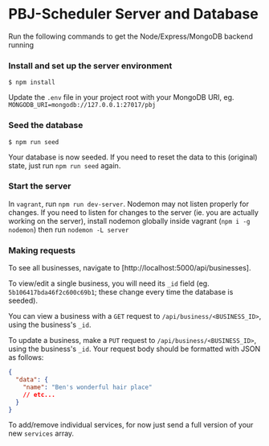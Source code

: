 # PBJ-Scheduler Server and Database
Run the following commands to get the Node/Express/MongoDB backend running

### Install and set up the server environment
```
$ npm install
```
Update the `.env` file in your project root with your MongoDB URI, eg. `MONGODB_URI=mongodb://127.0.0.1:27017/pbj`

### Seed the database
```
$ npm run seed
```
Your database is now seeded. If you need to reset the data to this (original) state, just run `npm run seed` again.

### Start the server
In `vagrant`, run `npm run dev-server`. Nodemon may not listen properly for changes. If you need to listen for changes to the server (ie. you are actually working on the server), install nodemon globally inside vagrant (`npm i -g nodemon`) then run `nodemon -L server`

### Making requests
To see all businesses, navigate to [http://localhost:5000/api/businesses]. 

To view/edit a single business, you will need its `_id` field (eg. `5b106417bda46f2c600c69b1`; these change every time the database is seeded).

You can view a business with a `GET` request to `/api/business/<BUSINESS_ID>`, using the business's `_id`.

To update a business, make a `PUT` request to `/api/business/<BUSINESS_ID>`, using the business's `_id`. Your request body should be formatted with JSON as follows:
```json
{
  "data": {
    "name": "Ben's wonderful hair place"
    // etc...
  }
}
```
To add/remove individual services, for now just send a full version of your new `services` array.